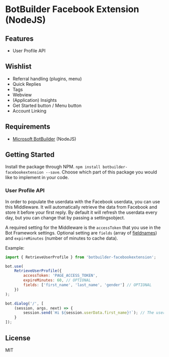 # BotBuilder Facebook Extension (NodeJS)

## Features
* User Profile API

## Wishlist
* Referral handling (plugins, menu)
* Quick Replies
* Tags
* Webview
* (Application) Insights
* Get Started button / Menu button
* Account Linking

## Requirements
* [Microsoft BotBuilder](https://github.com/Microsoft/BotBuilder) (NodeJS)

## Getting Started
Install the package through NPM. `npm install botbuilder-facebookextension --save`. Choose which part of this package you would like to implement in your code.

### User Profile API 
In order to populate the userdata with the Facebook userdata, you can use this Middleware. It will automatically retrieve the data from Facebook and store it before your first reply. By default it will refresh the userdata every day, but you can change that by passing a settingsobject.

A required setting for the Middleware is the `accessToken` that you use in the Bot Framework settings. Optional setting are `fields` (array of [fieldnames](https://developers.facebook.com/docs/messenger-platform/user-profile)) and `expireMinutes` (number of minutes to cache data).

Example:
```javascript
import { RetrieveUserProfile } from 'botbuilder-facebookextension';

bot.use(
    RetrieveUserProfile({
        accessToken: 'PAGE_ACCESS_TOKEN',
        expireMinutes: 60, // OPTIONAL
        fields: ['first_name', 'last_name', 'gender'] // OPTIONAL
    })
);

bot.dialog('/', [
    (session, args, next) => {
        session.send(`Hi ${session.userData.first_name}!`); // The userData is prepopulated by the Middleware
    }
]);
```

## License
MIT